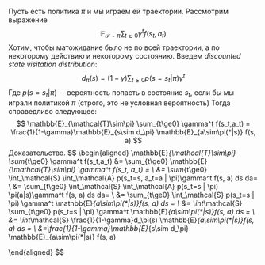 Пусть есть политика $\pi$ и мы играем ей траектории. Рассмотрим выражение
$$
\mathbb{E}_{\mathcal{T}\sim \pi} \sum_{t\ge0}\gamma^t f(s_t, a_t)
$$
Хотим, чтобы матожидание было не по всей траектории, а по некоторому действию и некоторому состоянию.
Введем *discounted state visitation distribution*:
$$
d_\pi(s) = (1 - \gamma) \sum_{t\ge0} p(s=s_t | \pi) \gamma^t
$$
Где $p(s=s_t|\pi)$ -- вероятность попасть в состояние $s_t$, если бы мы играли политикой $\pi$ (строго, это не условная вероятность)
Тогда справедливо следующее:
$$
\mathbb{E}_{\mathcal{T}\sim\pi} \sum_{t\ge0} \gamma^t f(s_t,a_t) = \frac{1}{1-\gamma}\mathbb{E}_{s\sim d_\pi} \mathbb{E}_{a\sim\pi(*|s)} f(s, a)
$$
Доказательство.
$$
\begin{aligned}
\mathbb{E}_{\mathcal{T}\sim\pi} \sum_{t\ge0} \gamma^t f(s_t,a_t)
&= \sum_{t\ge0} \mathbb{E}_{\mathcal{T}\sim\pi} \gamma^t f(s_t, a_t) = \\
&= \sum_{t\ge0} \int_\mathcal{S} \int_\mathcal{A} p(s_t=s, a_t=a | \pi)\gamma^t f(s, a) ds da=  \\
&= \sum_{t\ge0} \int_\mathcal{S} \int_\mathcal{A} p(s_t=s | \pi) \pi(a|s)\gamma^t f(s, a) ds da=  \\
&= \sum_{t\ge0} \int_\mathcal{S} p(s_t=s | \pi) \gamma^t \mathbb{E}_{a\sim\pi(*|s)}f(s, a) ds = \\
&= \int_\mathcal{S} \sum_{t\ge0} p(s_t=s | \pi) \gamma^t \mathbb{E}_{a\sim\pi(*|s)}f(s, a) ds = \\
&= \int_\mathcal{S} \frac{1}{1-\gamma}d_\pi(s) \mathbb{E}_{a\sim\pi(*|s)}f(s, a) ds = \\
&=\frac{1}{1-\gamma}\mathbb{E}_{s\sim d_\pi} \mathbb{E}_{a\sim\pi(*|s)} f(s, a) 

\end{aligned}
$$